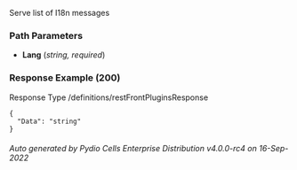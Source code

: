 






 
Serve list of I18n messages  


### Path Parameters

 - **Lang** (_string, required_) 




### Response Example (200)
Response Type /definitions/restFrontPluginsResponse

```
{
  "Data": "string"
}
```




###### Auto generated by Pydio Cells Enterprise Distribution v4.0.0-rc4 on 16-Sep-2022
